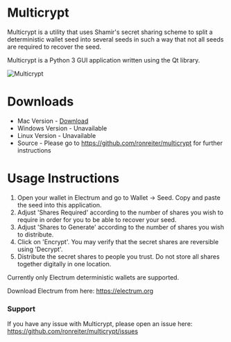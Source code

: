 # Multicrypt

Multicrypt is a utility that uses Shamir's secret sharing scheme to split a deterministic wallet seed into 
several seeds in such a way that not all seeds are required to recover the seed.

Multicrypt is a Python 3 GUI application written using the Qt library.
 
![Multicrypt](https://github.com/ronreiter/multicrypt/blob/master/screenshot.png?raw=true "Multicrypt")

Downloads
=========

* Mac Version - [Download](https://github.com/ronreiter/multicrypt/blob/master/dist/Multicrypt-osx-0.0.1.dmg)
* Windows Version - Unavailable
* Linux Version - Unavailable
* Source - Please go to https://github.com/ronreiter/multicrypt for further instructions

Usage Instructions
==================

1. Open your wallet in Electrum and go to Wallet -> Seed. Copy and paste the seed into this application.
2. Adjust 'Shares Required' according to the number of shares you wish to require in order for you to be able to recover your seed.
3. Adjust 'Shares to Generate' according to the number of shares you wish to distribute.
4. Click on 'Encrypt'. You may verify that the secret shares are reversible using 'Decrypt'.
5. Distribute the secret shares to people you trust. Do not store all shares together digitally in one location.

Currently only Electrum deterministic wallets are supported.

Download Electrum from here: https://electrum.org

### Support

If you have any issue with Multicrypt, please open an issue here: https://github.com/ronreiter/multicrypt/issues
